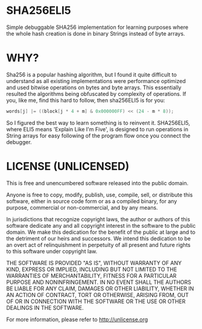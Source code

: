 # SHA256ELI5
Simple debuggable SHA256 implementation for learning purposes where the whole hash creation is
done in binary Strings instead of byte arrays.

# WHY?
Sha256 is a popular hashing algorithm, but I found it quite difficult to understand as all existing
implementations were performance optimized and used bitwise operations on bytes and byte arrays.
This essentially resulted the algorithms being obfuscated by complexity of operations.
If you, like me, find this hard to follow, then sha256ELI5 is for you:

```java
words[j] |= ((block[j * 4 + m] & 0x000000FF) << (24 - m * 8));
```

So I figured the best way to learn something is to reinvent it.
SHA256ELI5, where ELI5 means 'Explain Like I'm Five', is designed to run operations in String arrays
for easy following of the program flow once you connect the debugger.

# LICENSE (UNLICENSED)

This is free and unencumbered software released into the public domain.

Anyone is free to copy, modify, publish, use, compile, sell, or
distribute this software, either in source code form or as a compiled
binary, for any purpose, commercial or non-commercial, and by any
means.

In jurisdictions that recognize copyright laws, the author or authors
of this software dedicate any and all copyright interest in the
software to the public domain. We make this dedication for the benefit
of the public at large and to the detriment of our heirs and
successors. We intend this dedication to be an overt act of
relinquishment in perpetuity of all present and future rights to this
software under copyright law.

THE SOFTWARE IS PROVIDED "AS IS", WITHOUT WARRANTY OF ANY KIND,
EXPRESS OR IMPLIED, INCLUDING BUT NOT LIMITED TO THE WARRANTIES OF
MERCHANTABILITY, FITNESS FOR A PARTICULAR PURPOSE AND NONINFRINGEMENT.
IN NO EVENT SHALL THE AUTHORS BE LIABLE FOR ANY CLAIM, DAMAGES OR
OTHER LIABILITY, WHETHER IN AN ACTION OF CONTRACT, TORT OR OTHERWISE,
ARISING FROM, OUT OF OR IN CONNECTION WITH THE SOFTWARE OR THE USE OR
OTHER DEALINGS IN THE SOFTWARE.

For more information, please refer to <http://unlicense.org>

